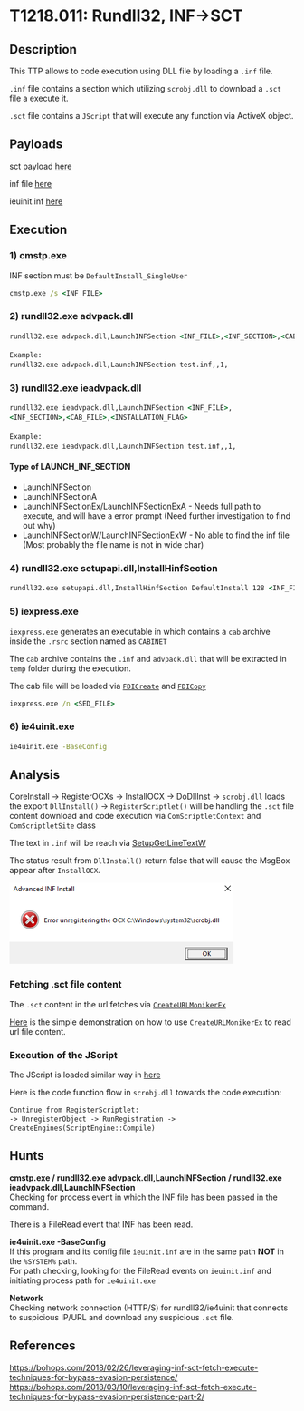 # T1218.011: Rundll32, INF->SCT

## Description

This TTP allows to code execution using DLL file by loading a `.inf` file.

`.inf` file contains a section which utilizing `scrobj.dll` to download a `.sct` file a execute it.

`.sct` file contains a `JScript` that will execute any function via ActiveX object.

## Payloads

sct payload [here](https://gist.githubusercontent.com/bohops/6ded40c4989c673f2e30b9a6c1985019/raw/33dc4cae00a10eb86c02b561b1c832df6de40ef6/test.sct)

inf file [here](https://gist.githubusercontent.com/bohops/693dd4d5dbfb500f1c3ace02622d5d34/raw/902ed953a9188b27e91c199b465cddf855c7b94f/test.inf)

ieuinit.inf [here](./ieuinit.inf)

## Execution

### 1) cmstp.exe

INF section must be `DefaultInstall_SingleUser`

```cmd
cmstp.exe /s <INF_FILE>
```

### 2) rundll32.exe advpack.dll

```cmd
rundll32.exe advpack.dll,LaunchINFSection <INF_FILE>,<INF_SECTION>,<CAB_FILE>,<INSTALLATION_FLAG>

Example:
rundll32.exe advpack.dll,LaunchINFSection test.inf,,1,
```

### 3) rundll32.exe ieadvpack.dll

```cmd
rundll32.exe ieadvpack.dll,LaunchINFSection <INF_FILE>,
<INF_SECTION>,<CAB_FILE>,<INSTALLATION_FLAG>

Example:
rundll32.exe ieadvpack.dll,LaunchINFSection test.inf,,1,
```

#### Type of LAUNCH_INF_SECTION

- LaunchINFSection  
- LaunchINFSectionA  
- LaunchINFSectionEx/LaunchINFSectionExA - Needs full path to execute, and will have a error prompt (Need further investigation to find out why)  
- LaunchINFSectionW/LaunchINFSectionExW - No able to find the inf file (Most probably the file name is not in wide char)

### 4) rundll32.exe setupapi.dll,InstallHinfSection

```cmd
rundll32.exe setupapi.dll,InstallHinfSection DefaultInstall 128 <INF_FILE>
```

### 5) iexpress.exe

`iexpress.exe` generates an executable in which contains a `cab` archive inside the `.rsrc` section named as `CABINET`

The `cab` archive contains the `.inf` and `advpack.dll` that will be extracted in `temp` folder during the execution.

The cab file will be loaded via [`FDICreate`](https://learn.microsoft.com/en-us/windows/win32/api/fdi/nf-fdi-fdicreate) and [`FDICopy`](https://learn.microsoft.com/en-us/windows/win32/api/fdi/nf-fdi-fdicopy)

```cmd
iexpress.exe /n <SED_FILE>
```

### 6) ie4uinit.exe

```cmd
ie4uinit.exe -BaseConfig
```

## Analysis

CoreInstall -> RegisterOCXs -> InstallOCX -> DoDllInst -> `scrobj.dll` loads the export `DllInstall()` -> `RegisterScriptlet()` will be handling the `.sct` file content download and code execution via `ComScriptletContext` and `ComScriptletSite` class

The text in `.inf` will be reach via [SetupGetLineTextW](https://learn.microsoft.com/en-us/windows/win32/api/setupapi/nf-setupapi-setupgetlinetextw)

The status result from `DllInstall()` return false that will cause the MsgBox appear after `InstallOCX`.

![ocx_unregister_error.PNG](./Image_T1218.011/ocx_unregister_error.PNG)

### Fetching .sct file content

The `.sct` content in the url fetches via [`CreateURLMonikerEx`](https://learn.microsoft.com/en-us/previous-versions/windows/internet-explorer/ie-developer/platform-apis/ms775103(v=vs.85))

[Here](https://github.com/ghoulgy/RandomCodes/blob/master/cpp/url_moniker_read_file_stream.cpp) is the simple demonstration
on how to use `CreateURLMonikerEx` to read url file content.

### Execution of the JScript

The JScript is loaded similar way in [here](https://github.com/ghoulgy/RandomCodes/blob/master/cpp/com_iactive_exec.cpp)

Here is the code function flow in `scrobj.dll` towards the code execution:

```text
Continue from RegisterScriptlet:
-> UnregisterObject -> RunRegistration -> CreateEngines(ScriptEngine::Compile)
```

## Hunts

**cmstp.exe / rundll32.exe advpack.dll,LaunchINFSection / rundll32.exe ieadvpack.dll,LaunchINFSection**  
Checking for process event in which the INF file has been passed in the command.

There is a FileRead event that INF has been read.

**ie4uinit.exe -BaseConfig**  
If this program and its config file `ieuinit.inf` are in the same path **NOT** in the `%SYSTEM%` path.  
For path checking, looking for the FileRead events on `ieuinit.inf` and initiating process path for `ie4uinit.exe`

**Network**  
Checking network connection (HTTP/S) for rundll32/ie4uinit that connects to suspicious IP/URL and download any suspicious `.sct` file.

## References

<https://bohops.com/2018/02/26/leveraging-inf-sct-fetch-execute-techniques-for-bypass-evasion-persistence/>  
<https://bohops.com/2018/03/10/leveraging-inf-sct-fetch-execute-techniques-for-bypass-evasion-persistence-part-2/>  
